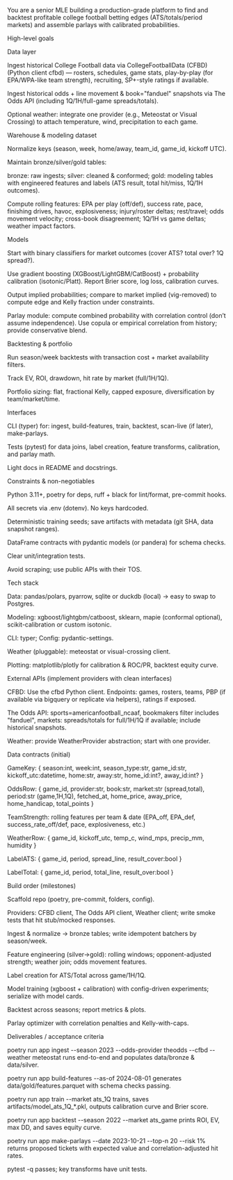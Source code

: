 You are a senior MLE building a production-grade platform to find and backtest profitable college football betting edges (ATS/totals/period markets) and assemble parlays with calibrated probabilities.

High-level goals

Data layer

Ingest historical College Football data via CollegeFootballData (CFBD) (Python client cfbd) — rosters, schedules, game stats, play-by-play (for EPA/WPA-like team strength), recruiting, SP+-style ratings if available.

Ingest historical odds + line movement & book="fanduel" snapshots via The Odds API (including 1Q/1H/full-game spreads/totals).

Optional weather: integrate one provider (e.g., Meteostat or Visual Crossing) to attach temperature, wind, precipitation to each game.

Warehouse & modeling dataset

Normalize keys (season, week, home/away, team_id, game_id, kickoff UTC).

Maintain bronze/silver/gold tables:

bronze: raw ingests; silver: cleaned & conformed; gold: modeling tables with engineered features and labels (ATS result, total hit/miss, 1Q/1H outcomes).

Compute rolling features: EPA per play (off/def), success rate, pace, finishing drives, havoc, explosiveness; injury/roster deltas; rest/travel; odds movement velocity; cross-book disagreement; 1Q/1H vs game deltas; weather impact factors.

Models

Start with binary classifiers for market outcomes (cover ATS? total over? 1Q spread?).

Use gradient boosting (XGBoost/LightGBM/CatBoost) + probability calibration (isotonic/Platt). Report Brier score, log loss, calibration curves.

Output implied probabilities; compare to market implied (vig-removed) to compute edge and Kelly fraction under constraints.

Parlay module: compute combined probability with correlation control (don’t assume independence). Use copula or empirical correlation from history; provide conservative blend.

Backtesting & portfolio

Run season/week backtests with transaction cost + market availability filters.

Track EV, ROI, drawdown, hit rate by market (full/1H/1Q).

Portfolio sizing: flat, fractional Kelly, capped exposure, diversification by team/market/time.

Interfaces

CLI (typer) for: ingest, build-features, train, backtest, scan-live (if later), make-parlays.

Tests (pytest) for data joins, label creation, feature transforms, calibration, and parlay math.

Light docs in README and docstrings.

Constraints & non-negotiables

Python 3.11+, poetry for deps, ruff + black for lint/format, pre-commit hooks.

All secrets via .env (dotenv). No keys hardcoded.

Deterministic training seeds; save artifacts with metadata (git SHA, data snapshot ranges).

DataFrame contracts with pydantic models (or pandera) for schema checks.

Clear unit/integration tests.

Avoid scraping; use public APIs with their TOS.

Tech stack

Data: pandas/polars, pyarrow, sqlite or duckdb (local) → easy to swap to Postgres.

Modeling: xgboost/lightgbm/catboost, sklearn, mapie (conformal optional), scikit-calibration or custom isotonic.

CLI: typer; Config: pydantic-settings.

Weather (pluggable): meteostat or visual-crossing client.

Plotting: matplotlib/plotly for calibration & ROC/PR, backtest equity curve.

External APIs (implement providers with clean interfaces)

CFBD: Use the cfbd Python client. Endpoints: games, rosters, teams, PBP (if available via bigquery or replicate via helpers), ratings if exposed.

The Odds API: sports=americanfootball_ncaaf, bookmakers filter includes "fanduel", markets: spreads/totals for full/1H/1Q if available; include historical snapshots.

Weather: provide WeatherProvider abstraction; start with one provider.

Data contracts (initial)

GameKey: { season:int, week:int, season_type:str, game_id:str, kickoff_utc:datetime, home:str, away:str, home_id:int?, away_id:int? }

OddsRow: { game_id, provider:str, book:str, market:str (spread,total), period:str (game,1H,1Q), fetched_at, home_price, away_price, home_handicap, total_points }

TeamStrength: rolling features per team & date (EPA_off, EPA_def, success_rate_off/def, pace, explosiveness, etc.)

WeatherRow: { game_id, kickoff_utc, temp_c, wind_mps, precip_mm, humidity }

LabelATS: { game_id, period, spread_line, result_cover:bool }

LabelTotal: { game_id, period, total_line, result_over:bool }

Build order (milestones)

Scaffold repo (poetry, pre-commit, folders, config).

Providers: CFBD client, The Odds API client, Weather client; write smoke tests that hit stub/mocked responses.

Ingest & normalize → bronze tables; write idempotent batchers by season/week.

Feature engineering (silver→gold): rolling windows; opponent-adjusted strength; weather join; odds movement features.

Label creation for ATS/Total across game/1H/1Q.

Model training (xgboost + calibration) with config-driven experiments; serialize with model cards.

Backtest across seasons; report metrics & plots.

Parlay optimizer with correlation penalties and Kelly-with-caps.

Deliverables / acceptance criteria

poetry run app ingest --season 2023 --odds-provider theodds --cfbd --weather meteostat runs end-to-end and populates data/bronze & data/silver.

poetry run app build-features --as-of 2024-08-01 generates data/gold/features.parquet with schema checks passing.

poetry run app train --market ats_1Q trains, saves artifacts/model_ats_1Q_*.pkl, outputs calibration curve and Brier score.

poetry run app backtest --season 2022 --market ats_game prints ROI, EV, max DD, and saves equity curve.

poetry run app make-parlays --date 2023-10-21 --top-n 20 --risk 1% returns proposed tickets with expected value and correlation-adjusted hit rates.

pytest -q passes; key transforms have unit tests.